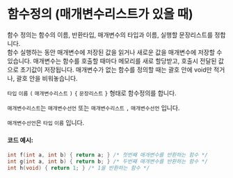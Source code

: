 # 함수정의 (매개변수리스트가 있을 때)

함수 정의는 함수의 이름, 반환타입, 매개변수의 타입과 이름, 실행할 문장리스트를 정합니다.  
함수 실행하는 동안 매개변수에 저장된 값을 읽거나 새로운 값을 매개변수에 저장할 수 있습니다. 
매개변수는 함수를 호출할 때마다 메모리를 새로 할당받고, 호출시 전달된 값으로 초기값이 저장됩니다.
매개변수가 없는 함수를 정의할 때는 괄호 안에 void만 적거나, 괄호 안을 비워놓습니다. 

`타입` `이름` `(` `매개변수리스트` `)` `{` `문장리스트` `}` 형태로 함수정의를 합니다.

`매개변수리스트`는 `매개변수선언` 또는 `매개변수리스트` `,` `매개변수선언` 입니다. 

`매개변수선언`은 `타입` `이름` 입니다. 

#### 코드 예시:
```c
int f(int a, int b) { return a; } /* 첫번째 매개변수를 반환하는 함수 */
int g(int a, int b) { return b; } /* 두번째 매개변수를 반환하는 함수 */
int h(void) { return 1; } /* 1을 반환하는 함수 */
```
